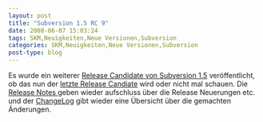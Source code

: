 ```yaml
---
layout: post
title: "Subversion 1.5 RC 9"
date: 2008-06-07 15:03:24
tags: SKM,Neuigkeiten,Neue Versionen,Subversion
categories: SKM,Neuigkeiten,Neue Versionen,Subversion
post-type: blog
---
```

Es wurde ein weiterer [Release Candidate von Subversion 1.5](http://subversion.tigris.org/servlets/NewsItemView?newsItemID=2124 "Release Candidate von Subversion 1.5") 
veröffentlicht, ob das nun der [letzte Release Candiate](http://subversion.tigris.org/servlets/ReadMsg?list=dev&msgNo=139800 "letzte Release Candiate") wird 
oder nicht mal schauen. 
Die [Release Notes ](http://subversion.tigris.org/svn_1.5_releasenotes.html "Release Notes ")geben wieder aufschluss über die Release Neuerungen etc. und der 
[ChangeLog](http://svn.collab.net/repos/svn/tags/1.5.0-rc9/CHANGES "ChangeLog") gibt wieder eine Übersicht über die gemachten Änderungen.
